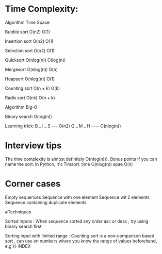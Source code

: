 # Time Complexity:

Algorithm	Time	Space

Bubble sort	O(n2)	O(1)

Insertion sort	O(n2)	O(1)

Selection sort	O(n2)	O(1)

Quicksort	O(nlog(n))	O(log(n))

Mergesort	O(nlog(n))	O(n)

Heapsort	O(nlog(n))	O(1)

Counting sort	O(n + k)	O(k)

Radix sort	O(nk)	O(n + k)

Algorithm	Big-O

Binary search	O(log(n))

Learning trick:
B _ I _ S --- O(n2)
Q _ M _ H ---- O(nlog(n)) 


# Interview tips

The time complexity is almost definitely O(nlog(n))). Bonus points if you can name the sort. In Python, it's Timsort. time O(nlog(n)) spae O(n)

 
# Corner cases
 
Empty sequences
Sequence with one element
Sequence wit 2 elements
Sequence containing duplicate elements

#Techniques 

Sorted Inputs : 
When sequence sorted any order asc or desc , try using binary search first

Sorting input with limited range :
Counting sort is a non-comparison based sort , can use on numbers where you know the range of values beforehand, e.g H-INDEX
